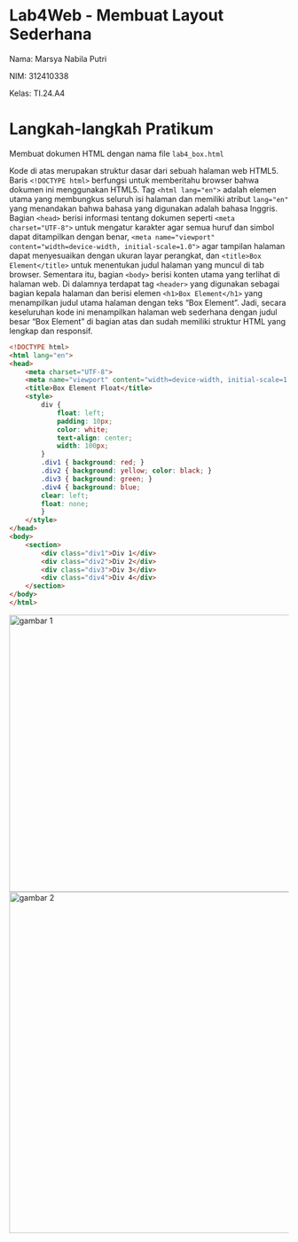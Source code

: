 # Lab4Web - Membuat Layout Sederhana

Nama: Marsya Nabila Putri

NIM: 312410338

Kelas: TI.24.A4

# Langkah-langkah Pratikum
Membuat dokumen HTML dengan nama file ```lab4_box.html```

Kode di atas merupakan struktur dasar dari sebuah halaman web HTML5. Baris `<!DOCTYPE html>` berfungsi untuk memberitahu browser bahwa dokumen ini menggunakan HTML5. Tag `<html lang="en">` adalah elemen utama yang membungkus seluruh isi halaman dan memiliki atribut `lang="en"` yang menandakan bahwa bahasa yang digunakan adalah bahasa Inggris. Bagian `<head>` berisi informasi tentang dokumen seperti `<meta charset="UTF-8">` untuk mengatur karakter agar semua huruf dan simbol dapat ditampilkan dengan benar, `<meta name="viewport" content="width=device-width, initial-scale=1.0">` agar tampilan halaman dapat menyesuaikan dengan ukuran layar perangkat, dan `<title>Box Element</title>` untuk menentukan judul halaman yang muncul di tab browser. Sementara itu, bagian `<body>` berisi konten utama yang terlihat di halaman web. Di dalamnya terdapat tag `<header>` yang digunakan sebagai bagian kepala halaman dan berisi elemen `<h1>Box Element</h1>` yang menampilkan judul utama halaman dengan teks “Box Element”. Jadi, secara keseluruhan kode ini menampilkan halaman web sederhana dengan judul besar “Box Element” di bagian atas dan sudah memiliki struktur HTML yang lengkap dan responsif.


````html
<!DOCTYPE html>
<html lang="en">
<head>
    <meta charset="UTF-8">
    <meta name="viewport" content="width=device-width, initial-scale=1.0">
    <title>Box Element Float</title>
    <style>
        div {
            float: left;
            padding: 10px;
            color: white;
            text-align: center;
            width: 100px;
        }
        .div1 { background: red; }
        .div2 { background: yellow; color: black; }
        .div3 { background: green; }
        .div4 { background: blue;
        clear: left;
        float: none;
        }
    </style>
</head>
<body>
    <section>
        <div class="div1">Div 1</div>
        <div class="div2">Div 2</div>
        <div class="div3">Div 3</div>
        <div class="div4">Div 4</div>
    </section>
</body>
</html>
````

<img width="838" height="500" alt="gambar 1" src="https://github.com/user-attachments/assets/07cfc94d-d373-416e-a2a7-37921287f902" />

<img width="1914" height="616" alt="gambar 2" src="https://github.com/user-attachments/assets/e315101f-7da9-4a44-8061-d15066eadde7" />



